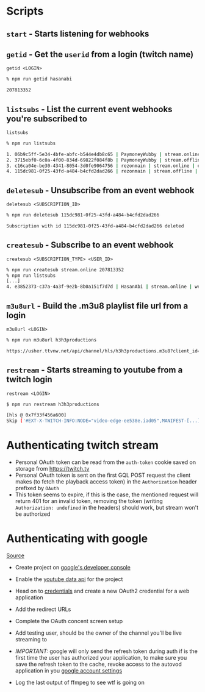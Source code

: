 # Scripts

## `start` - Starts listening for webhooks

## `getid` - Get the `userid` from a login (twitch name)

`getid <LOGIN>`

```bash
% npm run getid hasanabi

207813352
```

## `listsubs` - List the current event webhooks you're subscribed to

`listsubs`

```bash
% npm run listsubs

1. 06b9c5ff-5e34-4bfe-abfc-b544e4db8c65 | PaymoneyWubby | stream.online | enabled
2. 3715ebf0-6c0a-4f00-834d-69822f084f8b | PaymoneyWubby | stream.offline | enabled
3. c16ca04e-be30-4341-8054-3d0fe9064756 | rezonmain | stream.online | enabled
4. 115dc981-0f25-43fd-a484-b4cfd2dad266 | rezonmain | stream.offline | enabled
```

## `deletesub` - Unsubscribe from an event webhook

`deletesub <SUBSCRIPTION_ID>`

```bash
% npm run deletesub 115dc981-0f25-43fd-a484-b4cfd2dad266

Subscription with id 115dc981-0f25-43fd-a484-b4cfd2dad266 deleted
```

## `createsub` - Subscribe to an event webhook

`createsub <SUBSCRIPTION_TYPE> <USER_ID>`

```bash
% npm run createsub stream.online 207813352
% npm run listsubs
[...]
4. e3852373-c37a-4a3f-9e2b-8b0a151f7d7d | HasanAbi | stream.online | webhook_callback_verification_pending
```

## `m3u8url` - Build the .m3u8 playlist file url from a login

`m3u8url <LOGIN>`

```bash
% npm run m3u8url h3h3productions

https://usher.ttvnw.net/api/channel/hls/h3h3productions.m3u8?client_id=kim[...]
```

## `restream` - Starts streaming to youtube from a twitch login

`restream <LOGIN>`

```bash
$ npm run restream h3h3productions

[hls @ 0x7f33f456a600]
Skip ('#EXT-X-TWITCH-INFO:NODE="video-edge-ee538e.iad05",MANIFEST-[...]
```

# Authenticating twitch stream

- Personal OAuth token can be read from the `auth-token` cookie saved on storage from https://twitch.tv
- Personal OAuth token is sent on the first GQL POST request the client makes (to fetch the playback access token) in the `Authorization` header prefixed by `OAuth`
- This token seems to expire, if this is the case, the mentioned request will return 401 for an invalid token, removing the token (writing `Authorization: undefined` in the headers) should work, but stream won't be authorized

# Authenticating with google

[Source](https://developers.google.com/identity/protocols/oauth2/web-server)

- Create project on [google's developer console](https://console.cloud.google.com)
- Enable the [youtube data api](https://console.cloud.google.com/apis/api/youtube.googleapis.com) for the project
- Head on to [credentials](https://console.cloud.google.com/apis/credentials) and create a new OAuth2 credential for a web application
- Add the redirect URLs
- Complete the OAuth concent screen setup
- Add testing user, should be the owner of the channel you'll be live streaming to
- _IMPORTANT:_ google will only send the refresh token during auth if is the first time the user has authorized your application, to make sure you save the refresh token to the cache, revoke access to the autovod application in you [google account settings](https://myaccount.google.com/connections?continue=https%3A%2F%2Fmyaccount.google.com%2F%3Fauthuser%3D0&authuser=0)

- Log the last output of ffmpeg to see wtf is going on
